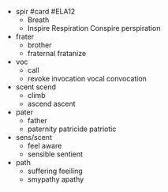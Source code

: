 - spir #card #ELA12
	- Breath
	- Inspire Respiration Conspire perspiration
- frater
	- brother
	- fraternal fratanize
- voc
	- call
	- revoke invocation vocal convocation
- scent scend
	- climb
	- ascend ascent
- pater
	- father
	- paternity patricide patriotic
- sens/scent
	- feel aware
	- sensible sentient
- path
	- suffering feeiling
	- smypathy apathy